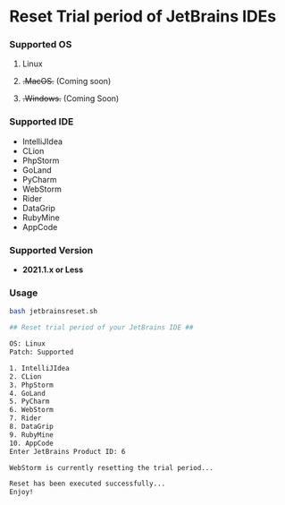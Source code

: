 # Reset Trial period of JetBrains IDEs

### Supported OS

1. Linux

2. ~~.MacOS.~~ (Coming soon)

3. ~~.Windows.~~ (Coming Soon)

### Supported IDE

- IntelliJIdea
- CLion
- PhpStorm
- GoLand
- PyCharm
- WebStorm
- Rider
- DataGrip
- RubyMine
- AppCode

### Supported Version

- **2021.1.x or Less**

### Usage

```sh
bash jetbrainsreset.sh
```

```sh
## Reset trial period of your JetBrains IDE ##

OS: Linux
Patch: Supported

1. IntelliJIdea
2. CLion
3. PhpStorm
4. GoLand
5. PyCharm
6. WebStorm
7. Rider
8. DataGrip
9. RubyMine
10. AppCode
Enter JetBrains Product ID: 6

WebStorm is currently resetting the trial period...

Reset has been executed successfully... 
Enjoy!
```

